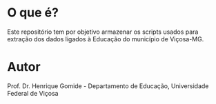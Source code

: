 # O que é?

Este repositório tem por objetivo armazenar os scripts usados para extração dos dados ligados à Educação do município de Viçosa-MG.

# Autor

Prof. Dr. Henrique Gomide - Departamento de Educação, Universidade Federal de Viçosa
